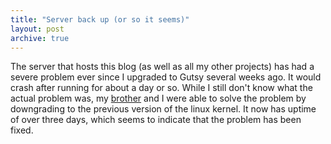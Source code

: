 ```yaml
---
title: "Server back up (or so it seems)"
layout: post
archive: true
---
```


The server that hosts this blog (as well as all my other projects) has had a severe problem ever since I upgraded to Gutsy several weeks ago. It would crash after running for about a day or so. While I still don't know what the actual problem was, my <a href="http://www.math.ucsd.edu/~neldredg/">brother</a> and I were able to solve the problem by downgrading to the previous version of the linux kernel. It now has uptime of over three days, which seems to indicate that the problem has been fixed.

